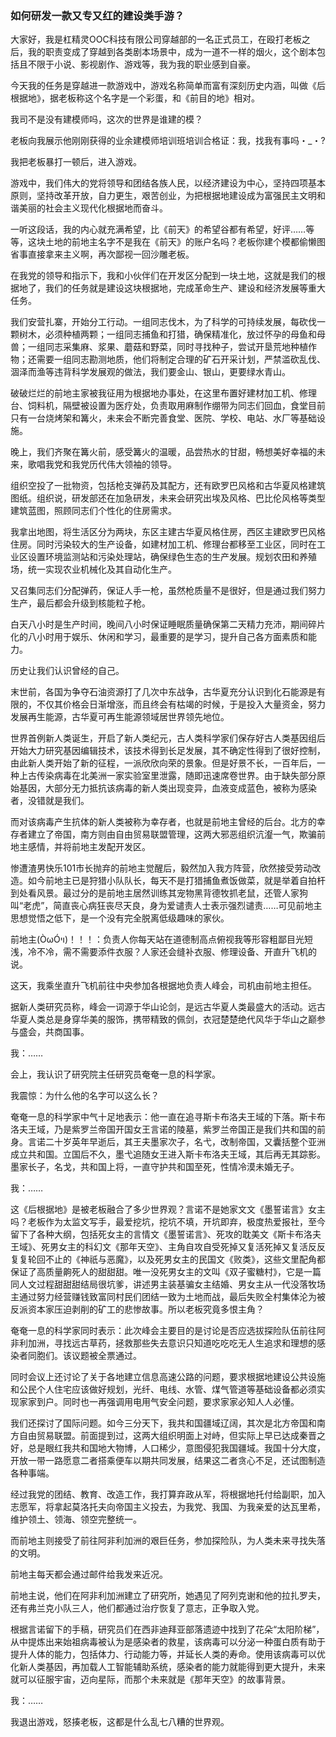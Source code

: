 ### 如何研发一款又专又红的建设类手游？

大家好，我是杠精灵OOC科技有限公司穿越部的一名正式员工，在殴打老板之后，我的职责变成了穿越到各类剧本场景中，成为一道不一样的烟火，这个剧本包括且不限于小说、影视剧作、游戏等，我为我的职业感到自豪。

今天我的任务是穿越进一款游戏中，游戏名称简单而富有深刻历史内涵，叫做《后根据地》，据老板称这个名字是一个彩蛋，和《前目的地》相对。

我司不是没有建模师吗，这次的世界是谁建的模？

老板向我展示他刚刚获得的业余建模师培训班培训合格证：我，找我有事吗・_・?

我把老板暴打一顿后，进入游戏。

游戏中，我们伟大的党将领导和团结各族人民，以经济建设为中心，坚持四项基本原则，坚持改革开放，自力更生，艰苦创业，为把根据地建设成为富强民主文明和谐美丽的社会主义现代化根据地而奋斗。

一听这段话，我的内心就充满希望，比《前天》的希望谷都有希望，好评……等等，这块土地的前地主名字不是我在《前天》的账户名吗？老板你建个模都偷懒图省事直接拿来主义啊，再次鄙视一回沙雕老板。

在我党的领导和指示下，我和小伙伴们在开发区分配到一块土地，这就是我们的根据地了，我们的任务就是建设这块根据地，完成革命生产、建设和经济发展等重大任务。

我们安营扎寨，开始分工行动。一组同志伐木，为了科学的可持续发展，每砍伐一颗树木，必须种植两颗；一组同志捕鱼和打猎，确保精准化，放过怀孕的母鱼和母兽；一组同志采集麻、浆果、蘑菇和野菜，同时寻找种子，尝试开垦荒地种植作物；还需要一组同志勘测地质，他们将制定合理的矿石开采计划，严禁滥砍乱伐、涸泽而渔等违背科学发展观的做法，我们要金山、银山，更要绿水青山。

破破烂烂的前地主家被我征用为根据地办事处，在这里布置好建材加工机、修理台、饲料机，隔壁被设置为医疗处，负责取用麻制作绷带为同志们回血，食堂目前只有一台烧烤架和篝火，未来会不断完善食堂、医院、学校、电站、水厂等基础设施。

晚上，我们齐聚在篝火前，感受篝火的温暖，品尝热水的甘甜，畅想美好幸福的未来，歌唱我党和我党历代伟大领袖的领导。

组织空投了一批物资，包括枪支弹药及其配方，还有欧罗巴风格和古华夏风格建筑图纸。组织说，研发部还在加急研发，未来会研究出埃及风格、巴比伦风格等类型建筑蓝图，照顾同志们个性化的住房需求。

我拿出地图，将生活区分为两块，东区主建古华夏风格住房，西区主建欧罗巴风格住房。同时污染较大的生产设备，如建材加工机、修理台都移至工业区，同时在工业区设置环境监测站和污染处理站，确保绿色生态的生产发展。规划农田和养殖场，统一实现农业机械化及其自动化生产。

又召集同志们分配弹药，保证人手一枪，虽然枪质量不是很好，但是通过我们努力生产，最后都会升级到核能粒子枪。

白天八小时是生产时间，晚间八小时保证睡眠质量确保第二天精力充沛，期间碎片化的八小时用于娱乐、休闲和学习，最重要的是学习，提升自己各方面素质和能力。

历史让我们认识曾经的自己。

末世前，各国为争夺石油资源打了几次中东战争，古华夏充分认识到化石能源是有限的，不仅其价格会日渐增涨，而且终会有枯竭的时候，于是投入大量资金，努力发展再生能源，古华夏可再生能源领域居世界领先地位。

世界首例新人类诞生，开启了新人类纪元，古人类科学家们保存好古人类基因组后开始大力研究基因编辑技术，该技术得到长足发展，其不确定性得到了很好控制，由此新人类开始了新的征程，一派欣欣向荣的景象。但是好景不长，一百年后，一种上古传染病毒在北美洲一家实验室里泄露，随即迅速席卷世界。由于缺失部分原始基因，大部分无力抵抗该病毒的新人类出现变异，血液变成蓝色，被称为感染者，没错就是我们。

而对该病毒产生抗体的新人类被称为幸存者，也就是前地主曾经的后台。北方的幸存者建立了帝国，南方则由自由贸易联盟管理，这两大邪恶组织沆瀣一气，欺骗前地主感情，并将前地主发配开发区。

惨遭渣男快乐101市长抛弃的前地主觉醒后，毅然加入我方阵营，欣然接受劳动改造。如今前地主已是狩猎小队队长，每天不是打猎捕鱼煮饭做菜，就是举着自拍杆到处看风景。最过分的是前地主居然训练其宠物黑背德牧抓老鼠，还管人家狗叫“老虎”，简直丧心病狂丧尽天良，身为爱谴责人士表示强烈谴责……可见前地主思想觉悟之低下，是一个没有完全脱离低级趣味的家伙。

前地主(ÒωÓױ)！！！：负责人你每天站在道德制高点俯视我等形容粗鄙目光短浅，冷不冷，需不需要添件衣服？人家还会缝补衣服、修理设备、开直升飞机的说。

这天，我乘坐直升飞机前往中央参加各根据地负责人峰会，司机由前地主担任。

据新人类研究员称，峰会一词源于华山论剑，是远古华夏人类最盛大的活动。远古华夏人类总是身穿华美的服饰，携带精致的佩剑，衣冠楚楚绝代风华于华山之巅参与盛会，共商国事。

我：……

会上，我认识了研究院主任研究员奄奄一息的科学家。

我震惊：为什么他的名字可以这么长？

奄奄一息的科学家中气十足地表示：他一直在追寻斯卡布洛夫王域的下落。斯卡布洛夫王域，乃是紫罗兰帝国开国女王言诺的陵墓，紫罗兰帝国正是我们共和国的前身。言诺二十岁英年早逝后，其王夫墨家次子，名弋，改制帝国，又囊括整个亚洲成立共和国。立国后不久，墨弋追随女王进入斯卡布洛夫王域，其后再无其踪影。墨家长子，名戈，共和国上将，一直守护共和国至死，性情冷漠未婚无子。

我：……

这《后根据地》是被老板融合了多少世界观？言诺不是她家文文《墨誓诺言》女主吗？老板作为太监文写手，最爱挖坑，挖坑不填，开坑即弃，极度热爱报社，至今留下了各种大纲，包括死女主的言情文《墨誓诺言》、死攻的耽美文《斯卡布洛夫王域》、死男女主的科幻文《那年天空》、主角自攻自受死掉又复活死掉又复活反反复复轮回不止的《神祇与恶魔》，以及死男女主的民国文《败类》，这些文里配角都保证了高质量齁死人的甜甜甜。唯一没死男女主的文叫《双子蜜糖村》，它是一篇同人文过程甜甜甜结局很坑爹，讲述男主装基骗女主结婚、男女主从一代没落牧场主通过努力经营赚钱致富同村民们团结一致为土地而战，最后失败全村集体沦为被反派资本家压迫剥削的矿工的悲惨故事。所以老板究竟多恨主角？

奄奄一息的科学家同时表示：此次峰会主要目的是讨论是否应选拔探险队伍前往阿非利加洲，寻找远古草药，拯救那些失去意识只知道吃吃吃无人生追求和理想的感染者同胞们。该议题被全票通过。

同时会议上还讨论了关于各地建立信息高速公路的问题，要求根据地建设公共设施和公民个人住宅应该做好规划，光纤、电线、水管、煤气管道等基础设备都必须实现家家到户。同时也一再强调用电用气安全问题，要求家家必知人人必懂。

我们还探讨了国际问题。如今三分天下，我共和国疆域辽阔，其次是北方帝国和南方自由贸易联盟。前面提到过，这两大组织明面上对峙，但实际上早已达成秦晋之好，总是眼红我共和国地大物博，人口稀少，意图侵犯我国疆域。我国十分大度，开放一带一路愿意二者搭乘便车以期共同发展，结果这二者贪心不足，还试图制造各种事端。

经过我党的团结、教育、改造工作，我打算弃政从军，将根据地托付给副职，加入志愿军，将拿起莫洛托夫向帝国主义投去，为我党、我国、为我亲爱的达瓦里希，维护领土、领海、领空完整统一。

而前地主则接受了前往阿非利加洲的艰巨任务，参加探险队，为人类未来寻找失落的文明。

前地主每天都会通过邮件给我发来近况。

前地主说，他们在阿非利加洲建立了研究所，她遇见了阿列克谢和他的拉扎罗夫，还有弗兰克小队三人，他们都通过治疗恢复了意志，正争取入党。

根据言诺留下的手稿，研究员们在西非迪拜亚部落遗迹中找到了花朵“太阳阶梯”，从中提炼出来始祖病毒被认为是感染者的救星，该病毒可以分泌一种蛋白质有助于提升人体的能力，包括体力、行动能力等，并延长人类的寿命。使用该病毒可以优化新人类基因，再加载人工智能辅助系统，感染者的能力就能得到更大提升，未来就可以征服宇宙，迈向星际，而那个未来就是《那年天空》的故事背景。

我：……

我退出游戏，怒揍老板，这都是什么乱七八糟的世界观。
